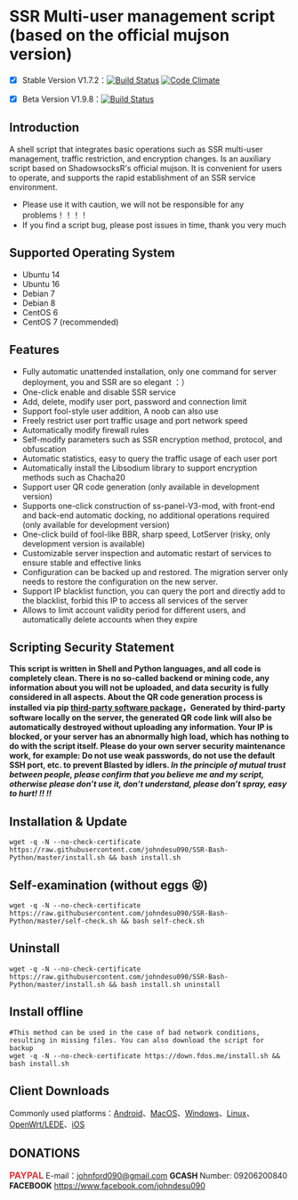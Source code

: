 # SSR Multi-user management script (based on the official mujson version)
- [x] Stable Version V1.7.2：[![Build Status](https://travis-ci.org/Readour/AR-B-P-B.svg?branch=master)](https://travis-ci.org/Readour/AR-B-P-B)  [![Code Climate](https://codeclimate.com/github/Readour/AR-B-P-B/badges/gpa.svg)](https://codeclimate.com/github/Readour/AR-B-P-B)

- [x] Beta Version V1.9.8：[![Build Status](https://travis-ci.org/Readour/AR-B-P-B.svg?branch=develop)](https://travis-ci.org/Readour/AR-B-P-B)

## Introduction ##

A shell script that integrates basic operations such as SSR multi-user management, traffic restriction, and encryption changes. Is an auxiliary script based on ShadowsocksR's official mujson. It is convenient for users to operate, and supports the rapid establishment of an SSR service environment.

- Please use it with caution, we will not be responsible for any problems！！！！
- If you find a script bug, please post issues in time, thank you very much

## Supported Operating System ##
* Ubuntu 14
* Ubuntu 16
* Debian 7
* Debian 8
* CentOS 6
* CentOS 7 (recommended)

## Features ##
- Fully automatic unattended installation, only one command for server deployment, you and SSR are so elegant ：）
- One-click enable and disable SSR service
- Add, delete, modify user port, password and connection limit
- Support fool-style user addition, A noob can also use
- Freely restrict user port traffic usage and port network speed
- Automatically modify firewall rules
- Self-modify parameters such as SSR encryption method, protocol, and obfuscation
- Automatic statistics, easy to query the traffic usage of each user port
- Automatically install the Libsodium library to support encryption methods such as Chacha20
- Support user QR code generation (only available in development version)
- Supports one-click construction of ss-panel-V3-mod, with front-end and back-end automatic docking, no additional operations required (only available for development version)
- One-click build of fool-like BBR, sharp speed, LotServer (risky, only development version is available)
- Customizable server inspection and automatic restart of services to ensure stable and effective links
- Configuration can be backed up and restored. The migration server only needs to restore the configuration on the new server.
- Support IP blacklist function, you can query the port and directly add to the blacklist, forbid this IP to access all services of the server
- Allows to limit account validity period for different users, and automatically delete accounts when they expire



## Scripting Security Statement ##
**This script is written in Shell and Python languages, and all code is completely clean. There is no so-called backend or mining code, any information about you will not be uploaded, and data security is fully considered in all aspects. About the QR code generation process is installed via pip [third-party software package](https://github.com/lincolnloop/python-qrcode)，Generated by third-party software locally on the server, the generated QR code link will also be automatically destroyed without uploading any information. Your IP is blocked, or your server has an abnormally high load, which has nothing to do with the script itself. Please do your own server security maintenance work, for example: Do not use weak passwords, do not use the default SSH port, etc. to prevent Blasted by idlers. _In the principle of mutual trust between people, please confirm that you believe me and my script, otherwise please don’t use it, don’t understand, please don’t spray, easy to hurt! !! !!_**


## Installation & Update ##
    wget -q -N --no-check-certificate https://raw.githubusercontent.com/johndesu090/SSR-Bash-Python/master/install.sh && bash install.sh

## Self-examination (without eggs 😝) ##
    wget -q -N --no-check-certificate https://raw.githubusercontent.com/johndesu090/SSR-Bash-Python/master/self-check.sh && bash self-check.sh

## Uninstall ##
    wget -q -N --no-check-certificate https://raw.githubusercontent.com/johndesu090/SSR-Bash-Python/master/install.sh && bash install.sh uninstall

## Install offline ##
    #This method can be used in the case of bad network conditions, resulting in missing files. You can also download the script for backup
    wget -q -N --no-check-certificate https://down.fdos.me/install.sh && bash install.sh
    
## Client Downloads ##
Commonly used platforms：[Android](https://github.com/shadowsocksrr/shadowsocksr-latest-bin-backup/raw/master/Shadowsocksr-android-3.4.0.5.apk)、[MacOS](https://github.com/qinyuhang/ShadowsocksX-NG-R/releases/download/1.4.3-R8/ShadowsocksX-NG-R8.dmg)、[Windows](https://github.com/Readour/ShadowsocksR-Csharp/releases/download/4.7.0/ShadowsocksR-4.7.0-win.CONCISE.7z)、[Linux](https://github.com/shadowsocks/shadowsocks-qt5/releases/download/v2.9.0/Shadowsocks-Qt5-x86_64.AppImage)、[OpenWrt/LEDE](https://github.com/bettermanbao/openwrt-shadowsocksR-libev-full/releases)、[iOS](https://github.com/Readour/breakwa11.github.io/raw/master/download/Shadowrocket%202.1.14.ipa)

## DONATIONS ##
<span style="font-size:18px;"><span style="color:#E53333;"></span></span><span style="font-size:16px;color:#E53333;">**PAYPAL**</span> E-mail：<johnford090@gmail.com> **GCASH** Number: 09206200840 **FACEBOOK** https://www.facebook.com/johndesu090
